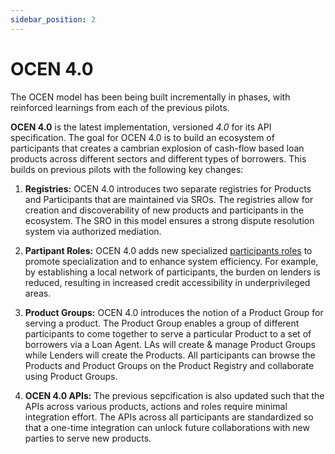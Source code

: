 ```yaml
---
sidebar_position: 2
---
```

# OCEN 4.0

The OCEN model has been being built incrementally in phases, with reinforced learnings from each of the previous pilots. 

**OCEN 4.0** is the latest implementation, versioned *4.0* for its API specification. The goal for OCEN 4.0 is to build an ecosystem of participants that creates a cambrian explosion of cash-flow based loan products across different sectors and different types of borrowers. This builds on previous pilots with the following key changes:

1. **Registries:** OCEN 4.0 introduces two separate registries for Products and Participants that are maintained via SROs. The registries allow for creation and discoverability of new products and participants in the ecosystem. The SRO in this model ensures a strong dispute resolution system via authorized mediation. 

2. **Partipant Roles:** OCEN 4.0 adds new specialized [participants roles](#participant-roles) to promote specialization and to enhance system efficiency. For example, by establishing a local network of participants, the burden on lenders is reduced, resulting in increased credit accessibility in underprivileged areas.

3. **Product Groups:** OCEN 4.0 introduces the notion of a Product Group for serving a product. The Product Group enables a group of different participants to come together to serve a particular Product to a set of borrowers via a Loan Agent. LAs will create & manage Product Groups while Lenders will create the Products. All participants can browse the Products and Product Groups on the Product Registry and collaborate using Product Groups. 

4. **OCEN 4.0 APIs:** The previous sepcification is also updated such that the APIs across various products, actions and roles require minimal integration effort. The APIs across all participants are standardized so that a one-time integration can unlock future collaborations with new parties to serve new products.
